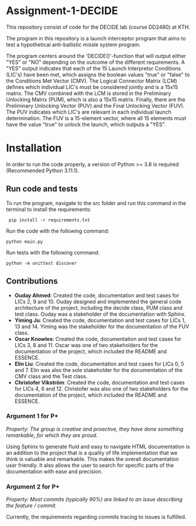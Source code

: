 # Assignment-1-DECIDE
This repository consist of code for the DECIDE lab (course DD2480) at KTH. 

The program in this repository is a launch interceptor program that aims to test a hypothetical anti-ballistic missle system program. 

The program centers around the 'DECIDE()'-function that will output either "YES" or "NO" depending on the outcome of the different requirements. A "YES" output indicates that each of the 15 Launch Interpretor Conditions (LIC's) have been met, which assigns the boolean values "true" or "false" to the Conditions Met Vector (CMV). The Logical Connector Matrix (LCM) defines which individual LIC's must be considered jointly and is a 15x15 matrix. The CMV combined with the LCM is stored in the Preliminary Unlocking Matrix (PUM), which is also a 15x15 matrix. Finally, there are the Preliminary Unlocking Vector (PUV) and the Final Unlocking Vector (FUV). The PUV indicates which LIC's are relevant in each individual launch determination. The FUV is a 15-element vector, where all 15 elements must have the value "true" to unlock the launch, which outputs a "YES". 


# Installation
In order to run the code properly, a version of Python >= 3.8 is required (Recommended Python 3.11.1).



## Run code and tests
To run the program, navigate to the src folder and run this command in the terminal to install the requirements:
     
     pip install -r requirements.txt


Run the code with the following command:

    python main.py

Run tests with the following command:

    python -m unittest discover





## Contributions

- **Ouday Ahmed**: Created the code, documentation and test cases for LICs 2, 9 and 10. Ouday designed and implemented the general code architecture of the project, including the decide class, PUM class and test class. Ouday was a stakeholder of the documentation with Sphinx. 
- **Yiming Ju**: Created the code, documentation and test cases for LICs 1, 13 and 14. Yiming was the stakeholder for the documentation of the FUV class.  
- **Oscar Knowles**: Created the code, documentation and test cases for LICs 3, 8 and 11. Oscar was one of two stakeholders for the documentation of the project, which included the README and ESSENCE.
- **Elin Liu**: Created the code, documentation and test cases for LICs 0, 5 and 7. Elin was also the sole stakeholder for the documentation of the CMV class and the Test class. 
- **Christofer Vikström**: Created the code, documentation and test cases for LICs 4, 6 and 12. Christofer was also one of two stakeholders for the documentation of the project, which included the README and ESSENCE. 


### Argument 1 for P+
*Property: The group is creative and proactive, they have done something remarkable, for which they are proud.*

Using Sphinx to generate fluid and easy to navigate HTML documentation is an addition to the project that is a quality of life implementation that we think is valuable and remarkable. This makes the overall documentation user friendly. It also allows the user to search for specific parts of the documentation with ease and precision. 

### Argument 2 for P+
*Property: Most commits (typically 90%) are linked to an issue describing the feature / commit.*

Currently, the requirements regarding commits tracing to issues is fulfilled. 